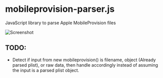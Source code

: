 # mobileprovision-parser.js
JavaScript library to parse Apple MobileProvision files

![Screenshot]()

## TODO:
* Detect if input from new mobileprovision() is filename, object (Already parsed plist), or raw data, then handle accordingly instead of assuming the input is a parsed plist object.